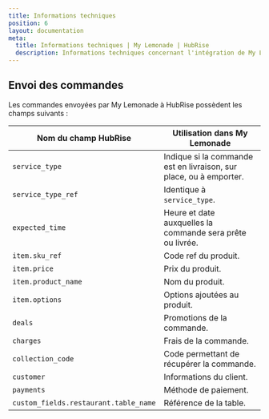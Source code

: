 ```yaml
---
title: Informations techniques
position: 6
layout: documentation
meta:
  title: Informations techniques | My Lemonade | HubRise
  description: Informations techniques concernant l'intégration de My Lemonade à HubRise. Connectez vos applications à HubRise avec facilité et synchronisez vos données.
---
```


## Envoi des commandes

Les commandes envoyées par My Lemonade à HubRise possèdent les champs suivants :

| Nom du champ HubRise                  | Utilisation dans My Lemonade                                       |
| ------------------------------------- | ------------------------------------------------------------------ |
| `service_type`                        | Indique si la commande est en livraison, sur place, ou à emporter. |
| `service_type_ref`                    | Identique à `service_type`.                                        |
| `expected_time`                       | Heure et date auxquelles la commande sera prête ou livrée.         |
| `item.sku_ref`                        | Code ref du produit.                                               |
| `item.price`                          | Prix du produit.                                                   |
| `item.product_name`                   | Nom du produit.                                                    |
| `item.options`                        | Options ajoutées au produit.                                       |
| `deals`                               | Promotions de la commande.                                         |
| `charges`                             | Frais de la commande.                                              |
| `collection_code`                     | Code permettant de récupérer la commande.                          |
| `customer`                            | Informations du client.                                            |
| `payments`                            | Méthode de paiement.                                              |
| `custom_fields.restaurant.table_name` | Référence de la table.                                             |
